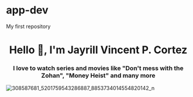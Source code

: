 # app-dev
My first repository
<h1 align="center">Hello 👋, I'm Jayrill Vincent P. Cortez </h1>
<h3 align="center">I love to watch series and movies like "Don't mess with the Zohan", "Money Heist" and many more</h3>

![308587681_5201759543286887_8853734014554820142_n](https://user-images.githubusercontent.com/91954115/207755159-569fe0fd-eaf4-4b8b-98f8-29d9f0f571df.jpg)


